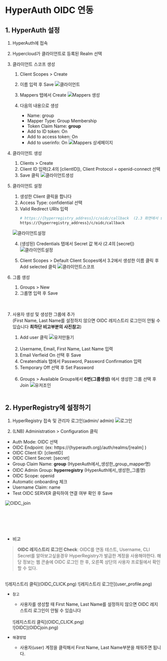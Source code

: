 # HyperAuth OIDC 연동



## 1. HyperAuth 설정
    
1. HyperAuth에 접속
   
2. Hypercloud가 클라이언트로 등록된 Realm 선택 

3. 클라이언트 스코프 생성

   1. Client Scopes > Create
   2. 이름 입력 후 Save
    ![클라이언트](client.png)
    
   3. Mappers 탭에서 Create
    ![Mappers 생성](Mappers.png)
    
   4. 다음의 내용으로 생성
      - Name: group
      - Mapper Type: Group Membership
      - Token Claim Name: **group**
      - Add to ID token: On
      - Add to access token: On
      - Add to userinfo: On
    ![Mappers 상세페이지](Mappers2.png)
    
    
4. 클라이언트 생성

   1. Clients > Create
   2. Client ID 입력(2.4의 [clientID]), Client Protocol = openid-connect 선택 
   3. Save 클릭
    ![클라이언트생성](create_client.png)
    
5. 클라이언트 설정
   1. 생성한 Client 클릭을 합니다
   2. Access Type: confidential 선택
   3. Valid Redirect URIs 입력 
      ```bash
      # https://{hyperregistry_address}/c/oidc/callback  (2.3 화면에서 save 버튼 위에 나타난 URL)
      https://{hyperregistry_address}/c/oidc/callback 
      ```
   ![클라이언트설정](setting_client.png)
   
   4. (생성된) Credentials 탭에서 Secret 값 복사 (2.4의 [secret])
   ![클라이언트설정](setting_client2.png)
   
   5. Client Scopes > Default Client Scopes에서 3.2에서 생성한 이름 클릭 후 Add selected 클릭 
   ![클라이언트스코프](Default_Client_Scopes.png)
   
6. 그룹 생성

   1. Groups > New
   2. 그룹명 입력 후 Save
    <br><br><br>


7. 사용자 생성 및 생성한 그룹에 추가 <br>
   (First Name, Last Name를 설정하지 않으면 OIDC 레지스트리 로그인이 안될 수 있습니다 **최하단 비고부분의 사진참고**)
   
   1. Add user 클릭
   ![유저만들기](user_create.png)
   <br>
   
   2. Username, Email, First Name, Last Name 입력 
   3. Email Verfieid On 선택 후 Save
   4. Createndtials 탭에서 Password, Password Confirmation 입력
   5. Temporary Off 선택 후 Set Password
   <br>
   
   6. Groups > Available Groups에서 **6번(그룹생성)** 에서 생성한 그룹 선택 후 Join
   ![유저조인](user_join.png)
   <br>
   
## 2. HyperRegistry에 설정하기

1. HyperRegistry 접속 및 관리자 로그인(admin/ admin)
![로그인](hyper_login.png)

2. (LNB) Administration > Configuration 클릭

- Auth Mode: OIDC 선택
- OIDC Endpoint: (ex: https://{hyperauth.org}/auth/realms/[realm] ) 
- OIDC Client ID: [clientID]
- OIDC Client Secret: [secret]
- Group Claim Name: **group** (HyperAuth에서_생성한_group_mapper명)
- OIDC Admin Group: **hyperregistry** (HyperAuth에서_생성한_그룹명)
- OIDC Scope: openid
- Automatic onboarding 체크
- Username Claim: name
- Test OIDC SERVER 클릭하여 연결 여부 확인 후 Save

![OIDC_join](HyperAuth_OIDC_join.png)

<br><br><br><br>

- 비고
> **OIDC 레지스트리 로그인 Check**: OIDC를 연동 테스트, Username, CLI Secret를 알아보고싶을경우
  HyperRegistry가 발급한 계정을 사용해야한다. 해당 정보는 웹 콘솔에 OIDC 로그인 한 후, 오른쪽 상단의 사용자 프로필에서 확인할 수 있다. 

<br>
![레지스트리 클릭](OIDC_CLICK.png)
![레지스트리 로그인](user_profile.png)


- `참고`
    - 사용자를 생성할 때 First Name, Last Name를 설정하지 않으면 OIDC 레지스트리 로그인이 안될 수 있습니다
    <br>
    ![레지스트리 클릭](OIDC_CLICK.png)
    <br>
    ![OIDC](OIDCjoin.png)
    <br>

- `해결방법`    
    - 사용자(user) 계정을 클릭해서 First Name, Last Name부분을 채워주면 됩니다.
    
    <br>




